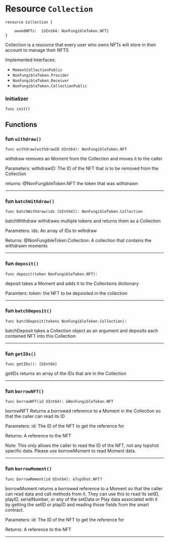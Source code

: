 # Resource `Collection`

```cadence
resource Collection {

    ownedNFTs:  {UInt64: NonFungibleToken.NFT}
}
```

 Collection is a resource that every user who owns NFTs
 will store in their account to manage their NFTS

Implemented Interfaces:
 - `MomentCollectionPublic`
 - `NonFungibleToken.Provider`
 - `NonFungibleToken.Receiver`
 - `NonFungibleToken.CollectionPublic`


### Initializer

```cadence
func init()
```


## Functions


### fun `withdraw()`

```cadence
func withdraw(withdrawID UInt64): NonFungibleToken.NFT 
```

 withdraw removes an Moment from the Collection and moves it to the caller

 Parameters: withdrawID: The ID of the NFT
 that is to be removed from the Collection

 returns: @NonFungibleToken.NFT the token that was withdrawn

---

### fun `batchWithdraw()`

```cadence
func batchWithdraw(ids [UInt64]): NonFungibleToken.Collection 
```

 batchWithdraw withdraws multiple tokens and returns them as a Collection

 Parameters: ids: An array of IDs to withdraw

 Returns: @NonFungibleToken.Collection: A collection that contains
                                        the withdrawn moments


---

### fun `deposit()`

```cadence
func deposit(token NonFungibleToken.NFT):  
```

 deposit takes a Moment and adds it to the Collections dictionary

 Paramters: token: the NFT to be deposited in the collection


---

### fun `batchDeposit()`

```cadence
func batchDeposit(tokens NonFungibleToken.Collection):  
```

 batchDeposit takes a Collection object as an argument
 and deposits each contained NFT into this Collection

---

### fun `getIDs()`

```cadence
func getIDs(): [UInt64] 
```

 getIDs returns an array of the IDs that are in the Collection

---

### fun `borrowNFT()`

```cadence
func borrowNFT(id UInt64): &NonFungibleToken.NFT 
```

 borrowNFT Returns a borrowed reference to a Moment in the Collection
 so that the caller can read its ID

 Parameters: id: The ID of the NFT to get the reference for

 Returns: A reference to the NFT

 Note: This only allows the caller to read the ID of the NFT,
 not any topshot specific data. Please use borrowMoment to
 read Moment data.


---

### fun `borrowMoment()`

```cadence
func borrowMoment(id UInt64): &TopShot.NFT? 
```

 borrowMoment returns a borrowed reference to a Moment
 so that the caller can read data and call methods from it.
 They can use this to read its setID, playID, serialNumber,
 or any of the setData or Play data associated with it by
 getting the setID or playID and reading those fields from
 the smart contract.

 Parameters: id: The ID of the NFT to get the reference for

 Returns: A reference to the NFT

---


